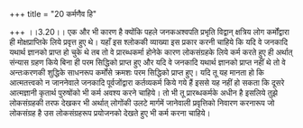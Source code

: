 +++
title = "20 कर्मणैव हि"

+++
।।3.20।। एक और भी कारण है क्योंकि पहले जनकअश्वपति प्रभृति विद्वान्
क्षत्रिय लोग कर्मोंद्वारा ही मोक्षप्राप्तिके लिये प्रवृत्त हुए थे। यहाँ
इस श्लोककी व्याख्या इस प्रकार करनी चाहिये कि यदि वे जनकादि यथार्थ
ज्ञानको प्राप्त हो चुके थे तब तो वे प्रारब्धकर्मा होनेके कारण
लोकसंग्रहके लिये कर्म करते हुए ही अर्थात् संन्यास ग्रहण किये बिना ही परम
सिद्धिको प्राप्त हुए और यदि वे जनकादि यथार्थ ज्ञानको प्राप्त नहीं थे तो
वे अन्तःकरणकी शुद्धिके साधनरूप कर्मोंसे क्रमशः परम सिद्धिको प्राप्त हुए।
यदि तू यह मानता हो कि आत्मतत्त्वको न जाननेवाले जनकादि पूर्वजोंद्वारा
कर्तव्यकर्म किये गये हैं इससे यह नहीं हो सकता कि दूसरे आत्मज्ञानी
कृतार्थ पुरुषोंको भी कर्म अवश्य करने चाहिये। तो भी तू प्रारब्धकर्मके
अधीन है इसलिये तुझे लोकसंग्रहकी तरफ देखकर भी अर्थात् लोगोंकी उलटे
मार्गमें जानेवाली प्रवृत्तिको निवारण करनारूप जो लोकसंग्रह है उस
लोकसंग्रहरूप प्रयोजनको देखते हुए भी कर्म करना चाहिये।
